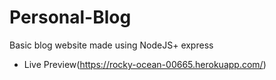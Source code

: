 # Personal-Blog
Basic blog website made using NodeJS+ express

 - Live Preview(https://rocky-ocean-00665.herokuapp.com/)
